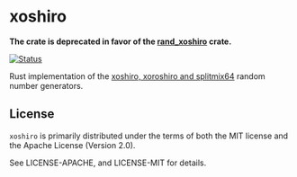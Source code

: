 # xoshiro

**The crate is deprecated in favor of the [rand_xoshiro] crate.**

[![Status][status-img]][status-url]

Rust implementation of the [xoshiro, xoroshiro and splitmix64](http://xoshiro.di.unimi.it) random number generators.

## License

`xoshiro` is primarily distributed under the terms of both the MIT license and
the Apache License (Version 2.0).

See LICENSE-APACHE, and LICENSE-MIT for details.


[status-img]: https://travis-ci.org/vks/xoshiro.svg?branch=master
[status-url]: https://travis-ci.org/vks/xoshiro
[rand_xoshiro]: https://github.com/rust-random/rngs

